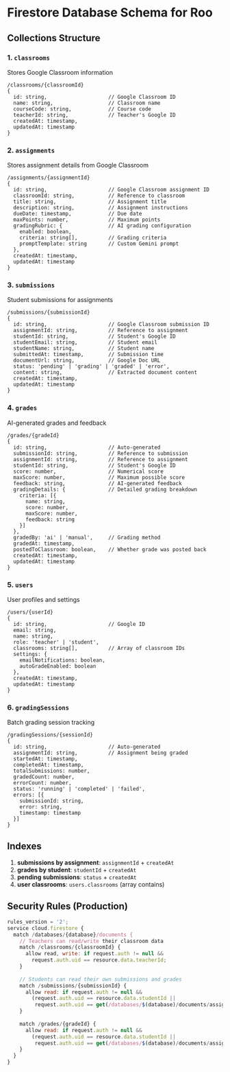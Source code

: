 # Firestore Database Schema for Roo

## Collections Structure

### 1. `classrooms`
Stores Google Classroom information
```
/classrooms/{classroomId}
{
  id: string,                    // Google Classroom ID
  name: string,                  // Classroom name
  courseCode: string,            // Course code
  teacherId: string,             // Teacher's Google ID
  createdAt: timestamp,
  updatedAt: timestamp
}
```

### 2. `assignments`
Stores assignment details from Google Classroom
```
/assignments/{assignmentId}
{
  id: string,                    // Google Classroom assignment ID
  classroomId: string,           // Reference to classroom
  title: string,                 // Assignment title
  description: string,           // Assignment instructions
  dueDate: timestamp,            // Due date
  maxPoints: number,             // Maximum points
  gradingRubric: {               // AI grading configuration
    enabled: boolean,
    criteria: string[],          // Grading criteria
    promptTemplate: string       // Custom Gemini prompt
  },
  createdAt: timestamp,
  updatedAt: timestamp
}
```

### 3. `submissions`
Student submissions for assignments
```
/submissions/{submissionId}
{
  id: string,                    // Google Classroom submission ID
  assignmentId: string,          // Reference to assignment
  studentId: string,             // Student's Google ID
  studentEmail: string,          // Student email
  studentName: string,           // Student name
  submittedAt: timestamp,        // Submission time
  documentUrl: string,           // Google Doc URL
  status: 'pending' | 'grading' | 'graded' | 'error',
  content: string,               // Extracted document content
  createdAt: timestamp,
  updatedAt: timestamp
}
```

### 4. `grades`
AI-generated grades and feedback
```
/grades/{gradeId}
{
  id: string,                    // Auto-generated
  submissionId: string,          // Reference to submission
  assignmentId: string,          // Reference to assignment
  studentId: string,             // Student's Google ID
  score: number,                 // Numerical score
  maxScore: number,              // Maximum possible score
  feedback: string,              // AI-generated feedback
  gradingDetails: {              // Detailed grading breakdown
    criteria: [{
      name: string,
      score: number,
      maxScore: number,
      feedback: string
    }]
  },
  gradedBy: 'ai' | 'manual',     // Grading method
  gradedAt: timestamp,
  postedToClassroom: boolean,    // Whether grade was posted back
  createdAt: timestamp,
  updatedAt: timestamp
}
```

### 5. `users`
User profiles and settings
```
/users/{userId}
{
  id: string,                    // Google ID
  email: string,
  name: string,
  role: 'teacher' | 'student',
  classrooms: string[],          // Array of classroom IDs
  settings: {
    emailNotifications: boolean,
    autoGradeEnabled: boolean
  },
  createdAt: timestamp,
  updatedAt: timestamp
}
```

### 6. `gradingSessions`
Batch grading session tracking
```
/gradingSessions/{sessionId}
{
  id: string,                    // Auto-generated
  assignmentId: string,          // Assignment being graded
  startedAt: timestamp,
  completedAt: timestamp,
  totalSubmissions: number,
  gradedCount: number,
  errorCount: number,
  status: 'running' | 'completed' | 'failed',
  errors: [{
    submissionId: string,
    error: string,
    timestamp: timestamp
  }]
}
```

## Indexes

1. **submissions by assignment**: `assignmentId` + `createdAt`
2. **grades by student**: `studentId` + `createdAt`
3. **pending submissions**: `status` + `createdAt`
4. **user classrooms**: `users.classrooms` (array contains)

## Security Rules (Production)

```javascript
rules_version = '2';
service cloud.firestore {
  match /databases/{database}/documents {
    // Teachers can read/write their classroom data
    match /classrooms/{classroomId} {
      allow read, write: if request.auth != null && 
        request.auth.uid == resource.data.teacherId;
    }
    
    // Students can read their own submissions and grades
    match /submissions/{submissionId} {
      allow read: if request.auth != null && 
        (request.auth.uid == resource.data.studentId ||
         request.auth.uid == get(/databases/$(database)/documents/assignments/$(resource.data.assignmentId)).data.teacherId);
    }
    
    match /grades/{gradeId} {
      allow read: if request.auth != null && 
        (request.auth.uid == resource.data.studentId ||
         request.auth.uid == get(/databases/$(database)/documents/assignments/$(resource.data.assignmentId)).data.teacherId);
    }
  }
}
```